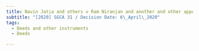 ```yaml
---
title: Navin Jatia and others v Ram Niranjan and another and other appeals
subtitle: "[2020] SGCA 31 / Decision Date: 6\_April\_2020"
tags:
  - Deeds and other instruments
  - Deeds

---
```

